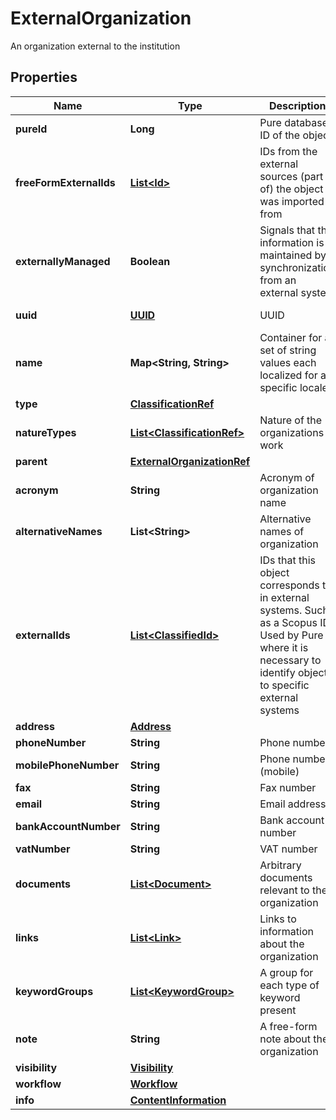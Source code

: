 

# ExternalOrganization

An organization external to the institution
## Properties

Name | Type | Description | Notes
------------ | ------------- | ------------- | -------------
**pureId** | **Long** | Pure database ID of the object |  [optional] [readonly]
**freeFormExternalIds** | [**List&lt;Id&gt;**](Id.md) | IDs from the external sources (part of) the object was imported from |  [optional]
**externallyManaged** | **Boolean** | Signals that the information is maintained by synchronization from an external system |  [optional]
**uuid** | [**UUID**](UUID.md) | UUID |  [optional] [readonly]
**name** | **Map&lt;String, String&gt;** | Container for a set of string values each localized for a specific locale |  [optional]
**type** | [**ClassificationRef**](ClassificationRef.md) |  |  [optional]
**natureTypes** | [**List&lt;ClassificationRef&gt;**](ClassificationRef.md) | Nature of the organizations work |  [optional]
**parent** | [**ExternalOrganizationRef**](ExternalOrganizationRef.md) |  |  [optional]
**acronym** | **String** | Acronym of organization name |  [optional]
**alternativeNames** | **List&lt;String&gt;** | Alternative names of organization |  [optional]
**externalIds** | [**List&lt;ClassifiedId&gt;**](ClassifiedId.md) | IDs that this object corresponds to in external systems. Such as a Scopus ID. Used by Pure where it is necessary to identify objects to specific external systems |  [optional]
**address** | [**Address**](Address.md) |  |  [optional]
**phoneNumber** | **String** | Phone number |  [optional]
**mobilePhoneNumber** | **String** | Phone number (mobile) |  [optional]
**fax** | **String** | Fax number |  [optional]
**email** | **String** | Email address |  [optional]
**bankAccountNumber** | **String** | Bank account number |  [optional]
**vatNumber** | **String** | VAT number |  [optional]
**documents** | [**List&lt;Document&gt;**](Document.md) | Arbitrary documents relevant to the organization |  [optional]
**links** | [**List&lt;Link&gt;**](Link.md) | Links to information about the organization |  [optional]
**keywordGroups** | [**List&lt;KeywordGroup&gt;**](KeywordGroup.md) | A group for each type of keyword present |  [optional]
**note** | **String** | A free-form note about the organization |  [optional]
**visibility** | [**Visibility**](Visibility.md) |  |  [optional]
**workflow** | [**Workflow**](Workflow.md) |  |  [optional]
**info** | [**ContentInformation**](ContentInformation.md) |  |  [optional]




